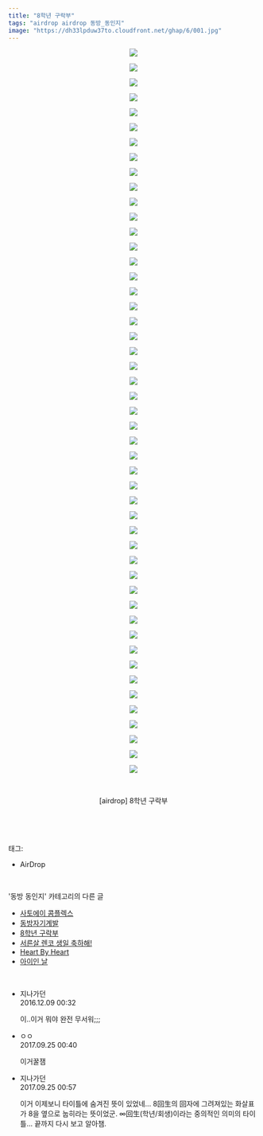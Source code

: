 ```yaml
---
title: "8학년 구락부"
tags: "airdrop airdrop 동방_동인지"
image: "https://dh33lpduw37to.cloudfront.net/ghap/6/001.jpg"
---
```

<div class="article">
<p style="text-align: center; clear: none; float: none;"><img src="{{ site.imgserver2 }}/ghap/6/001.jpg"/></p>
<p style="text-align: center; clear: none; float: none;"><img src="{{ site.imgserver2 }}/ghap/6/002.jpg"/></p>
<p style="text-align: center; clear: none; float: none;"><img src="{{ site.imgserver2 }}/ghap/6/003.jpg"/></p>
<p style="text-align: center; clear: none; float: none;"><img src="{{ site.imgserver2 }}/ghap/6/004.jpg"/></p>
<p style="text-align: center; clear: none; float: none;"><img src="{{ site.imgserver2 }}/ghap/6/005.jpg"/></p>
<p style="text-align: center; clear: none; float: none;"><img src="{{ site.imgserver2 }}/ghap/6/006.jpg"/></p>
<p style="text-align: center; clear: none; float: none;"><img src="{{ site.imgserver2 }}/ghap/6/007.jpg"/></p>
<p style="text-align: center; clear: none; float: none;"><img src="{{ site.imgserver2 }}/ghap/6/008.jpg"/></p>
<p style="text-align: center; clear: none; float: none;"><img src="{{ site.imgserver2 }}/ghap/6/009.jpg"/></p>
<p style="text-align: center; clear: none; float: none;"><img src="{{ site.imgserver2 }}/ghap/6/010.jpg"/></p>
<p style="text-align: center; clear: none; float: none;"><img src="{{ site.imgserver2 }}/ghap/6/011.jpg"/></p>
<p style="text-align: center; clear: none; float: none;"><img src="{{ site.imgserver2 }}/ghap/6/012.jpg"/></p>
<p style="text-align: center; clear: none; float: none;"><img src="{{ site.imgserver2 }}/ghap/6/013.jpg"/></p>
<p style="text-align: center; clear: none; float: none;"><img src="{{ site.imgserver2 }}/ghap/6/014.jpg"/></p>
<p style="text-align: center; clear: none; float: none;"><img src="{{ site.imgserver2 }}/ghap/6/015.jpg"/></p>
<p style="text-align: center; clear: none; float: none;"><img src="{{ site.imgserver2 }}/ghap/6/016.jpg"/></p>
<p style="text-align: center; clear: none; float: none;"><img src="{{ site.imgserver2 }}/ghap/6/017.jpg"/></p>
<p style="text-align: center; clear: none; float: none;"><img src="{{ site.imgserver2 }}/ghap/6/018.jpg"/></p>
<p style="text-align: center; clear: none; float: none;"><img src="{{ site.imgserver2 }}/ghap/6/019.jpg"/></p>
<p style="text-align: center; clear: none; float: none;"><img src="{{ site.imgserver2 }}/ghap/6/020.jpg"/></p>
<p style="text-align: center; clear: none; float: none;"><img src="{{ site.imgserver2 }}/ghap/6/021.jpg"/></p>
<p style="text-align: center; clear: none; float: none;"><img src="{{ site.imgserver2 }}/ghap/6/022.jpg"/></p>
<p style="text-align: center; clear: none; float: none;"><img src="{{ site.imgserver2 }}/ghap/6/023.jpg"/></p>
<p style="text-align: center; clear: none; float: none;"><img src="{{ site.imgserver2 }}/ghap/6/024.jpg"/></p>
<p style="text-align: center; clear: none; float: none;"><img src="{{ site.imgserver2 }}/ghap/6/025.jpg"/></p>
<p style="text-align: center; clear: none; float: none;"><img src="{{ site.imgserver2 }}/ghap/6/026.jpg"/></p>
<p style="text-align: center; clear: none; float: none;"><img src="{{ site.imgserver2 }}/ghap/6/027.jpg"/></p>
<p style="text-align: center; clear: none; float: none;"><img src="{{ site.imgserver2 }}/ghap/6/028.jpg"/></p>
<p style="text-align: center; clear: none; float: none;"><img src="{{ site.imgserver2 }}/ghap/6/029.jpg"/></p>
<p style="text-align: center; clear: none; float: none;"><img src="{{ site.imgserver2 }}/ghap/6/030.jpg"/></p>
<p style="text-align: center; clear: none; float: none;"><img src="{{ site.imgserver2 }}/ghap/6/031.jpg"/></p>
<p style="text-align: center; clear: none; float: none;"><img src="{{ site.imgserver2 }}/ghap/6/032.jpg"/></p>
<p style="text-align: center; clear: none; float: none;"><img src="{{ site.imgserver2 }}/ghap/6/033.jpg"/></p>
<p style="text-align: center; clear: none; float: none;"><img src="{{ site.imgserver2 }}/ghap/6/034.jpg"/></p>
<p style="text-align: center; clear: none; float: none;"><img src="{{ site.imgserver2 }}/ghap/6/035.jpg"/></p>
<p style="text-align: center; clear: none; float: none;"><img src="{{ site.imgserver2 }}/ghap/6/036.jpg"/></p>
<p style="text-align: center; clear: none; float: none;"><img src="{{ site.imgserver2 }}/ghap/6/037.jpg"/></p>
<p style="text-align: center; clear: none; float: none;"><img src="{{ site.imgserver2 }}/ghap/6/038.jpg"/></p>
<p style="text-align: center; clear: none; float: none;"><img src="{{ site.imgserver2 }}/ghap/6/039.jpg"/></p>
<p style="text-align: center; clear: none; float: none;"><img src="{{ site.imgserver2 }}/ghap/6/040.jpg"/></p>
<p style="text-align: center; clear: none; float: none;"><img src="{{ site.imgserver2 }}/ghap/6/041.jpg"/></p>
<p style="text-align: center; clear: none; float: none;"><img src="{{ site.imgserver2 }}/ghap/6/042.jpg"/></p>
<p style="text-align: center; clear: none; float: none;"><img src="{{ site.imgserver2 }}/ghap/6/043.jpg"/></p>
<p style="text-align: center; clear: none; float: none;"><img src="{{ site.imgserver2 }}/ghap/6/044.jpg"/></p>
<p style="text-align: center; clear: none; float: none;"><img src="{{ site.imgserver2 }}/ghap/6/045.jpg"/></p>
<p style="text-align: center; clear: none; float: none;"><img src="{{ site.imgserver2 }}/ghap/6/046.jpg"/></p>
<p style="text-align: center; clear: none; float: none;"><img src="{{ site.imgserver2 }}/ghap/6/047.jpg"/></p>
<p style="text-align: center; clear: none; float: none;"><img src="{{ site.imgserver2 }}/ghap/6/048.jpg"/></p>
<p style="text-align: center; clear: none; float: none;"><img src="{{ site.imgserver2 }}/ghap/6/049.jpg"/></p>
<p style="text-align: center; clear: none; float: none;"><br/></p>
<p style="text-align: center; clear: none; float: none;">[airdrop] 8학년 구락부</p>
<p><br/></p>
</div><br/>
<div class="tagTrail">
<p>태그: </p>
<ul>
<li>AirDrop</li>
</ul>
</div><br/>
<div class="another">
<p>'동방 동인지' 카테고리의 다른 글</p>
<ul>
<li><a href="/ghap_8">사토에이 콤플렉스</a></li>
<li><a href="/ghap_7">동방자기계발</a></li>
<li><a href="/ghap_6">8학년 구락부</a></li>
<li><a href="/ghap_5">서른살 렌코 생일 축하해!</a></li>
<li><a href="/ghap_4">Heart By Heart</a></li>
<li><a href="/ghap_3">아이인 날</a></li>
</ul>
</div><br/>
<div class="cb_module cb_fluid">
<div class="cb_wrt cb_profile">
<div class="comment">
<ul>
<li class="cb_thumb_off" id="comment14865555">
<div class="cb_comment_area">
<div class="cb_info_area">
<div class="cb_section">
<span class="cb_nick_name">지나가던</span>
</div>
<div class="cb_section">
<span class="cb_date">2016.12.09 00:32 </span>
</div>
</div>
<div class="cb_dsc_comment">
<p class="cb_dsc">
											이..이거 뭐야 완전 무서워;;;
										</p>
</div>
</div></li>
<li class="cb_thumb_off" id="comment15089793">
<div class="cb_comment_area">
<div class="cb_info_area">
<div class="cb_section">
<span class="cb_nick_name">ㅇㅇ</span>
</div>
<div class="cb_section">
<span class="cb_date">2017.09.25 00:40 </span>
</div>
</div>
<div class="cb_dsc_comment">
<p class="cb_dsc">
											이거꿀잼
										</p>
</div>
</div></li>
<li class="cb_thumb_off" id="comment15089797">
<div class="cb_comment_area">
<div class="cb_info_area">
<div class="cb_section">
<span class="cb_nick_name">지나가던</span>
</div>
<div class="cb_section">
<span class="cb_date">2017.09.25 00:57 </span>
</div>
</div>
<div class="cb_dsc_comment">
<p class="cb_dsc">
											이거 이제보니 타이틀에 숨겨진 뜻이 있었네... 8回生의 回자에 그려져있는 화살표가 8을 옆으로 눕히라는 뜻이었군. ∞回生(학년/회생)이라는 중의적인 의미의 타이틀... 끝까지 다시 보고 알아챔.
										</p>
</div>
</div></li>
</ul>
</div>
</div><!-- commentList close -->
</div><br/>
